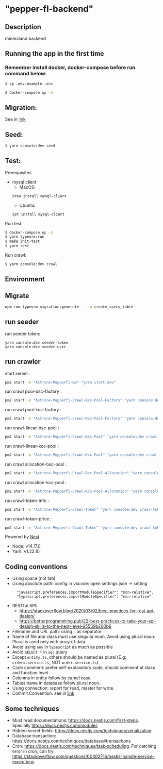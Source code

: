 #  "pepper-fI-backend"

## Description
mineraland backend

## Running the app in the first time
### Remember install docker, docker-compose before run command below:
```bash
$ cp .env.example .env 

$ docker-compose up -d
```
## Migration:
 See in [link](MIGRATION.md)

## Seed:
```bash
$ yarn console:dev seed
```

## Test:
Prerequisites:
  - mysql client
     - MacOS:
     ```bash
     brew install mysql-client
     ```
     - Ubuntu:
     ```bash
     apt install mysql-client
     ```

Run test:
```bash
$ docker-compose up -d
$ yarn typeorm:run
$ make init-test
$ yarn test
```
Run crawl:
```bash
$ yarn console:dev crawl
```
## Environment

## Migrate
```bash
npm run typeorm migration:generate -- -n create_users_table
```

## run seeder
run seeder token:
```
yarn console:dev seeder-token
yarn console:dev seeder-user
```

## run crawler
start server :
```bash 
pm2 start -n "Astrone-Pepperfi-Be" "yarn start:dev" 
```

run crawl pool-bsc-factory :
```bash 
pm2 start -n "Astrone-Pepperfi-Crawl-Bsc-Pool-Factory" "yarn console:dev crawl-bsc-factory" --exp-backoff-restart-delay=100
```

run crawl pool-kcc-factory :
```bash 
pm2 start -n "Astrone-Pepperfi-Crawl-Kcc-Pool-Factory" "yarn console:dev crawl-kcc-factory" --exp-backoff-restart-delay=100
```

run crawl-linear-bsc-pool :
```bash 
pm2 start -n "Astrone-Pepperfi-Crawl-Bsc-Pool" "yarn console:dev crawl-bsc-pools" --exp-backoff-restart-delay=100
```

run crawl-linear-kcc-pool :
```bash 
pm2 start -n "Astrone-Pepperfi-Crawl-Kcc-Pool" "yarn console:dev crawl-kcc-pools" --exp-backoff-restart-delay=100
```

run crawl allocation-bsc-pool :
```bash 
pm2 start -n "Astrone-Pepperfi-Crawl-Bsc-Pool-Allocation" "yarn console:dev crawl-bsc-allocation-pool" --exp-backoff-restart-delay=100
```

run crawl allocation-kcc-pool :
```bash 
pm2 start -n "Astrone-Pepperfi-Crawl-Kcc-Pool-Allocation" "yarn console:dev crawl-kcc-allocation-pool" --exp-backoff-restart-delay=100
```

run crawl-token-info :
```bash 
pm2 start -n "Astrone-Pepperfi-Crawl-Token" "yarn console:dev crawl-token-info" --exp-backoff-restart-delay=100
```

run crawl-token-price :
```bash 
pm2 start -n "Astrone-Pepperfi-Crawl-Token" "yarn console:dev crawl-token-price" --exp-backoff-restart-delay=100
```

Powered by [Nest](https://github.com/nestjs/nest)

- Node: v14.17.0
- Yarn: v1.22.10

## Coding conventions
- Using space (not tab)
- Using absolute path: config in vscode: open settings.json -> setting 
    ```
      "javascript.preferences.importModuleSpecifier": "non-relative",
      "typescript.preferences.importModuleSpecifier": "non-relative" 
    ```
- RESTful API:
  - https://stackoverflow.blog/2020/03/02/best-practices-for-rest-api-design/
  - https://betterprogramming.pub/22-best-practices-to-take-your-api-design-skills-to-the-next-level-65569b200b9
- Filename and URL path: using `-` as separator
- Name of file and class must use singular noun. Avoid using plural noun. Plural is used only with array of data.
- Avoid using `any` in `typescript` as much as possible
- Avoid `SELECT *` in `sql` query
- Except `entity.ts`, others should be named as plural (E.g: `orders.service.ts`, NOT `order.service.ts`)
- Code comment: prefer self-explanatory code, should comment at class and function level
- Columns in entity follow by camel case.
- Tables name in database follow plural noun.
- Using connection: report for read, master for write.
- Commit Convention: see in [link](CommitConversion.md)

## Some techniques
- Must read documentations: https://docs.nestjs.com/first-steps. Specially https://docs.nestjs.com/modules
- Hidden secret fields: https://docs.nestjs.com/techniques/serialization
- Database transaction: https://docs.nestjs.com/techniques/database#transactions
- Cron: https://docs.nestjs.com/techniques/task-scheduling. For catching error in cron, can try https://stackoverflow.com/questions/60402716/nestjs-handle-service-exceptions
